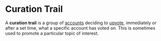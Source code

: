 # Curation Trail

A **curation trail** is a group of [accounts](/glossary/account.md) deciding to [upvote](/glossary/upvoting.md), immediately or after a set time, what a specific account has voted on. This is sometimes used to promote a particular topic of interest.   

